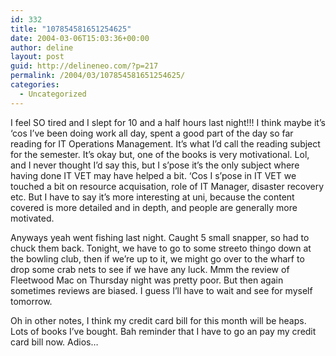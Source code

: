 ```yaml
---
id: 332
title: "107854581651254625"
date: 2004-03-06T15:03:36+00:00
author: deline
layout: post
guid: http://delineneo.com/?p=217
permalink: /2004/03/107854581651254625/
categories:
  - Uncategorized
---
```

I feel SO tired and I slept for 10 and a half hours last night!!! I think maybe it&#8217;s &#8216;cos I&#8217;ve been doing work all day, spent a good part of the day so far reading for IT Operations Management. It&#8217;s what I&#8217;d call the reading subject for the semester. It&#8217;s okay but, one of the books is very motivational. Lol, and I never thought I&#8217;d say this, but I s&#8217;pose it&#8217;s the only subject where having done IT VET may have helped a bit. &#8216;Cos I s&#8217;pose in IT VET we touched a bit on resource acquisation, role of IT Manager, disaster recovery etc. But I have to say it&#8217;s more interesting at uni, because the content covered is more detailed and in depth, and people are generally more motivated.

Anyways yeah went fishing last night. Caught 5 small snapper, so had to chuck them back. Tonight, we have to go to some streeto thingo down at the bowling club, then if we&#8217;re up to it, we might go over to the wharf to drop some crab nets to see if we have any luck. Mmm the review of Fleetwood Mac on Thursday night was pretty poor. But then again sometimes reviews are biased. I guess I&#8217;ll have to wait and see for myself tomorrow.

Oh in other notes, I think my credit card bill for this month will be heaps. Lots of books I&#8217;ve bought. Bah reminder that I have to go an pay my credit card bill now. Adios&#8230;
